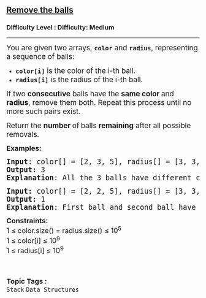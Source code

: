 <h2><a href="https://www.geeksforgeeks.org/problems/remove-the-balls--170647/1?_gl=1*ivad19*_up*MQ..&gclid=CjwKCAiAhqCdBhB0EiwAH8M_GoC4dHdy1Y8GWzmsRI77twRorT41-V4Tcl_M0MJ9Slc_sILYztk6PRoCyegQAvD_BwE">Remove the balls</a></h2><h3>Difficulty Level : Difficulty: Medium</h3><hr><div class="problems_problem_content__Xm_eO"><p data-start="103" data-end="184"><span style="font-size: 14pt;">You are given two arrays, <strong><code data-start="129" data-end="136">color</code></strong> and <strong><code data-start="141" data-end="149">radius</code></strong>, representing a sequence of balls:</span></p>
<p><span style="font-size: 14pt;"> </span></p>
<ul>
<li><span style="font-size: 14pt;"><code data-start="188" data-end="198"><strong>color[i]</strong></code> is the color of the i-th ball.</span></li>
<li><strong style="font-size: 14pt;"><code data-start="234" data-end="245">radius[i]</code></strong><span style="font-size: 14pt;"> is the radius of the i-th ball.</span></li>
</ul>
<p><span style="font-size: 14pt;"> </span></p>
<p data-start="279" data-end="413"><span style="font-size: 14pt;">If two <strong data-start="286" data-end="301">consecutive</strong> balls have the <strong data-start="317" data-end="342">same color </strong>and <strong data-start="317" data-end="342">radius</strong>, remove them both. Repeat this process until no more such pairs exist.</span></p>
<p class="" data-start="166" data-end="269"><span style="font-size: 14pt;"> </span></p>
<p data-start="415" data-end="484"><span style="font-size: 14pt;">Return the <strong data-start="426" data-end="455">number </strong>of<strong data-start="426" data-end="455"> </strong>balls <strong data-start="426" data-end="455">remaining</strong> after all possible removals.</span></p>
<p><span style="font-size: 18px;"><strong>Examples:</strong></span></p>
<pre><span style="font-size: 14pt;"><strong>Input</strong>: color[] = [2, 3, 5], radius[] = [3, 3, 5]
<strong>Output: </strong>3
<strong>Explanation</strong>: All the 3 balls have different colors and radius.</span></pre>
<pre><span style="font-size: 14pt;"><strong>Input: </strong>color[] = [2, 2, 5], radius[] = [3, 3, 5]<strong><br>Output:</strong> 1
<strong>Explanation</strong>: </span><span style="font-size: 18.6667px;">First ball and second ball have same color 2 and same radius 3. So, after removing only one ball is left. It cannot be removed from the array. Hence, the final array has length 1.</span></pre>
<p><span style="font-size: 18px;"><strong>Constraints:</strong><br>1 ≤ color.size() = radius.size() ≤ 10<sup>5</sup><br>1 ≤ color[i] ≤ 10<sup>9</sup></span><span style="font-size: 18px;"><sup> <br></sup></span><span style="font-size: 18px;">1 ≤ radius[i] ≤ 10<sup>9</sup></span><span style="font-size: 18px;"><sup> &nbsp;</sup></span><sup>&nbsp; &nbsp; &nbsp; &nbsp; &nbsp; &nbsp; &nbsp; &nbsp; &nbsp; &nbsp; &nbsp; &nbsp; &nbsp; &nbsp; &nbsp; &nbsp; &nbsp; &nbsp; &nbsp; &nbsp; &nbsp; &nbsp; &nbsp; &nbsp; &nbsp; &nbsp; &nbsp; &nbsp; &nbsp; &nbsp; &nbsp; &nbsp; &nbsp; &nbsp; &nbsp; &nbsp; &nbsp; &nbsp; &nbsp; &nbsp; &nbsp; &nbsp; &nbsp; &nbsp; &nbsp; &nbsp; &nbsp; &nbsp; &nbsp; &nbsp; &nbsp; &nbsp; &nbsp; &nbsp; &nbsp; &nbsp; &nbsp; &nbsp; &nbsp; &nbsp; &nbsp; &nbsp; &nbsp; &nbsp; &nbsp; &nbsp; &nbsp; &nbsp; &nbsp;</sup></p></div><br><p><span style=font-size:18px><strong>Topic Tags : </strong><br><code>Stack</code>&nbsp;<code>Data Structures</code>&nbsp;